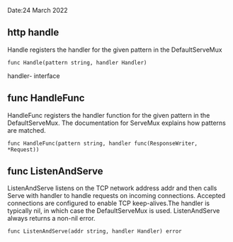 Date:24 March 2022
## http handle
Handle registers the handler for the given pattern in the DefaultServeMux
```
func Handle(pattern string, handler Handler)
```
handler- interface
## func HandleFunc 
HandleFunc registers the handler function for the given pattern in the DefaultServeMux. The documentation for ServeMux explains how patterns are matched.
```
func HandleFunc(pattern string, handler func(ResponseWriter, *Request))
```
## func ListenAndServe 
ListenAndServe listens on the TCP network address addr and then calls Serve with handler to handle requests on incoming connections. Accepted connections are configured to enable TCP keep-alives.The handler is typically nil, in which case the DefaultServeMux is used.
ListenAndServe always returns a non-nil error.
```
func ListenAndServe(addr string, handler Handler) error
```